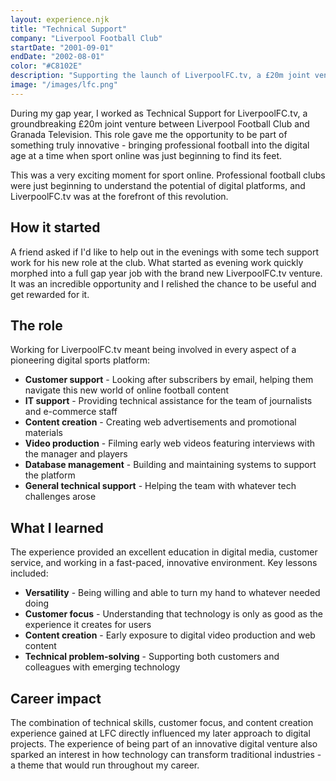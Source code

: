 ```yaml
---
layout: experience.njk
title: "Technical Support"
company: "Liverpool Football Club"
startDate: "2001-09-01"
endDate: "2002-08-01"
color: "#C8102E"
description: "Supporting the launch of LiverpoolFC.tv, a £20m joint venture between LFC and Granada Television."
image: "/images/lfc.png"
---
```


During my gap year, I worked as Technical Support for LiverpoolFC.tv, a groundbreaking £20m joint venture between Liverpool Football Club and Granada Television. This role gave me the opportunity to be part of something truly innovative - bringing professional football into the digital age at a time when sport online was just beginning to find its feet.

This was a very exciting moment for sport online. Professional football clubs were just beginning to understand the potential of digital platforms, and LiverpoolFC.tv was at the forefront of this revolution.

## How it started

A friend asked if I'd like to help out in the evenings with some tech support work for his new role at the club. What started as evening work quickly morphed into a full gap year job with the brand new LiverpoolFC.tv venture. It was an incredible opportunity and I relished the chance to be useful and get rewarded for it.

## The role

Working for LiverpoolFC.tv meant being involved in every aspect of a pioneering digital sports platform:

- **Customer support** - Looking after subscribers by email, helping them navigate this new world of online football content
- **IT support** - Providing technical assistance for the team of journalists and e-commerce staff
- **Content creation** - Creating web advertisements and promotional materials
- **Video production** - Filming early web videos featuring interviews with the manager and players
- **Database management** - Building and maintaining systems to support the platform
- **General technical support** - Helping the team with whatever tech challenges arose

## What I learned

The experience provided an excellent education in digital media, customer service, and working in a fast-paced, innovative environment. Key lessons included:

- **Versatility** - Being willing and able to turn my hand to whatever needed doing
- **Customer focus** - Understanding that technology is only as good as the experience it creates for users
- **Content creation** - Early exposure to digital video production and web content
- **Technical problem-solving** - Supporting both customers and colleagues with emerging technology

## Career impact

The combination of technical skills, customer focus, and content creation experience gained at LFC directly influenced my later approach to digital projects. The experience of being part of an innovative digital venture also sparked an interest in how technology can transform traditional industries - a theme that would run throughout my career.
